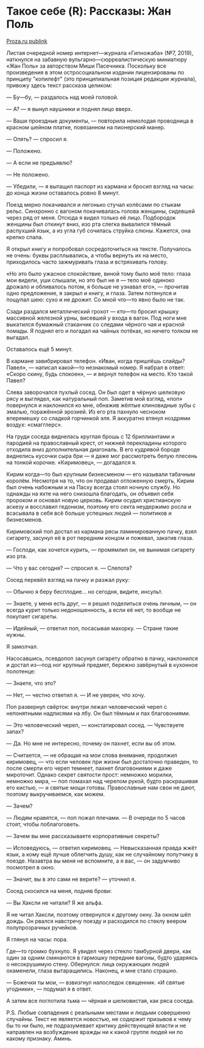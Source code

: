 # Такое себе (R): Рассказы: Жан Поль

[Proza.ru publink](https://proza.ru/2019/08/28/1158)

Листая очередной номер интернет—журнала «Гипножаба» (№7, 2019), наткнулся на забавную вульгарно—сюрреалистическую миниатюру «Жан Поль» за авторством Миши Пасечника. Поскольку все произведения в этом остросоциальном издании лицензированы по принципу "копилефт" (это принципиальная позиция редакции журнала), привожу здесь текст рассказа целиком:

— Бу—бу, — раздалось над моей головой.

— А? — я вынул наушники и поднял лицо вверх.

— Ваши проездные документы, — повторила немолодая проводница в красном шейном платке, повязанном на пионерский манер.

— Опять? — спросил я.

— Положено.

— А если не предъявлю?

— Не положено.

— Убедили, — я вытащил паспорт из кармана и бросил взгляд на часы: до конца жизни оставалось ровно 8 минут.

Поезд мерно покачивался и легонько стучал колёсами по стыкам рельс. Синхронно с вагоном покачивалась голова женщины, сидевшей через ряд от меня. Отсюда я видел только её лицо. Подбородок женщины был откинут вниз, изо рта слегка вывалился тёмный распухший язык, а из угла губ сочилась струйка слюны. Кажется, она крепко спала.

Я открыл книгу и попробовал сосредоточиться на тексте. Получалось не очень: буквы расплывались, а чтобы вернуть их на место, приходилось часто зажмуривать глаза и встряхивать голову.

«Но это было ужасное спокойствие, виной тому было моё тело: глаза мои видели, уши слышали, но это был не я — тело моё одиноко дрожало и обливалось потом, я больше не узнавал его», — прочитав одно предложение, я закрыл и книгу, и глаза. Затем потянулся и пощупал шею: сухо и не дрожит. Со мной что—то явно было не так.

Сзади раздался металлический грохот — кто—то бросил крышку массивной железной урны, висевшей у входа в вагон. Под ноги мне выкатился бумажный стаканчик со следами чёрного чая и красной помады. Я поднял его и погадал на чайных потёках, но ничего толком не выгадал.

Оставалось ещё 5 минут.

В кармане завибрировал телефон. «Иван, когда пришлёшь слайды? Павел», — написал какой—то незнакомый номер. Я набрал в ответ: «Скоро скину, будь спокоен», — и вернул телефон на место. Кто такой Павел?

Слева заворочался пухлый сосед. Он был одет в чёрную шелковую рясу и выглядел, как натуральный поп. Заметив мой взгляд, «поп» повернулся и наклонился ко мне, обнажив жёлтые клиновидные зубы с эмалью, поражённой эрозией. Из его рта пахнуло чесноком вперемешку со сладкой горчинкой эля. Я аккуратно втянул ноздрями воздух: «смагглерс».

На груди соседа виднелась круглая брошь с 12 бриллиантами и пародией на православный крест, от нижней перекладины которого отходила вниз дополнительная диагональ. В его кудрявой бороде виднелись кусочки сыра бри — я даже мог рассмотреть белую плесень на тонкой корочке. «Киримовец», — догадался я.

Кирим когда—то был крупным бизнесменом — его называли табачным королём. Несмотря на то, что он продавал отложенную смерть, Кирим был очень набожным и на Пасху всегда стоял ночную службу. Но однажды на яхте на него снизошла благодать, он объявил себя пророком и основал новую церковь. Кирим осудил христианскую аскезу и восславил гедонизм, поэтому его секта неудержимо росла и всасывала в себя всё больше успешных людей — политиков и бизнесменов.

Киримовский поп достал из кармана рясы ламинированную пачку, взял сигарету, засунул её в рот передним концом и пожевал, закатив глаза.

— Господи, как хочется курить, — промямлил он, не вынимая сигарету изо рта.

— Что у вас сегодня? — спросил я. — Слепота?

Сосед перевёл взгляд на пачку и разжал руку:

— Обычно я беру бесплодие... но сегодня, видите, инсульт.

— Знаете, у меня есть друг, — я решил поделиться очень личным, — он всегда курит только недоношенность, а если её нет, то вообще не покупает сигареты.

— Идейный, — ответил поп, посасывая махорку. — Стране такие нужны.

Я замолчал.

Насосавшись, псевдопоп засунул сигарету обратно в пачку, наклонился и достал из—под ног крупный предмет, бережно завёрнутый в кухонное полотенце:

— Знаете, что это?

— Нет, — честно ответил я. — И не уверен, что хочу.

Поп развернул свёрток: внутри лежал человеческий череп с непонятными надписями на лбу.
Он был тёмным и пах благовониями.

— Это человеческий череп, — констатировал сосед. — Чувствуете запах?

— Да. Но мне не интересно, почему он пахнет, если вы об этом.

— Считается, — не обращая на мои слова внимания, продолжил киримовец, — что если человек при жизни был достаточно праведен, то после смерти его череп темнеет, пахнет благовониями и даже мироточит. Однако секрет святости прост: немножко морилки, немножко мира, — поп помахал над черепом рукой, будто раскрашивая его кистью, — и святые мощи готовы. Православные нам свои не дают, поэтому выкручиваемся, как можем.

— Зачем?

— Людям нравятся, — поп пожал плечами. — В очереди по 5 часов стоят, чтобы поблагоговеть.

— Зачем вы мне рассказываете корпоративные секреты?

— Исповедуюсь, — ответил киримовец. — Невысказанная правда жжёт язык, а кому ещё лучше облегчить душу, как не случайному попутчику в поезде. Назавтра вы меня не вспомните, а я вас, — он задумчиво посмотрел в окно.

— Значит, вы в это сами не верите? — уточнил я.

Сосед скосился на меня, подняв брови:

— Вы Хаксли не читали? Я же альфа.

Я не читал Хаксли, поэтому отвернулся к другому окну. За окном шёл дождь. Он рвался навстречу поезду и расходился по стеклу веером полупрозрачных ручейков.

Я глянул на часы: пора.

Где—то громко бухнуло. Я увидел через стекло тамбурной двери, как один за одним сминаются в гармошку передние вагоны, будто ударяясь о несокрушимую стену. Обернулся: лица окружающих людей окаменели, глаза вытаращились. Наконец, и мне стало страшно.

— Божечки ты мои, — взвизгнул напоследок священник. «И святые угодники», — подумал я в ответ.

А затем все поглотила тьма — чёрная и шелковистая, как ряса соседа.

P.S. Любые совпадения с реальными местами и людьми совершенно случайны. Текст не является новостью, не содержит призывов к чему бы то ни было, не подразумевает критику действующей власти и не направлен на возбуждение вражды ни к какой группе людей ни по какому признаку. Аминь.
